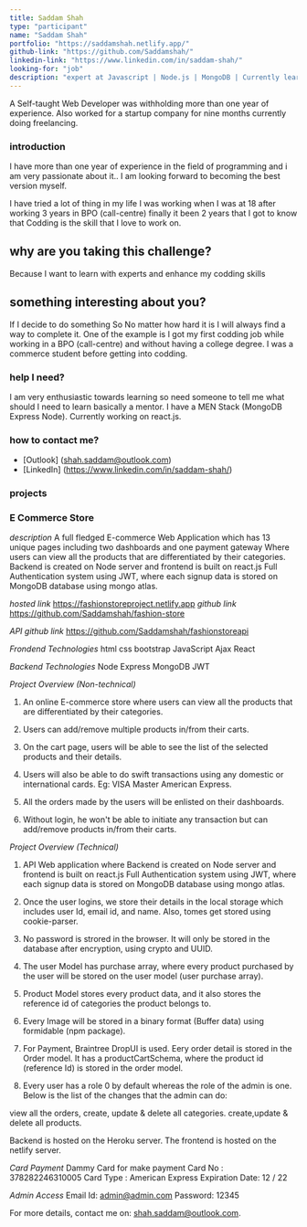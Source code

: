 ```yaml
---
title: Saddam Shah
type: "participant"
name: "Saddam Shah"
portfolio: "https://saddamshah.netlify.app/"
github-link: "https://github.com/Saddamshah/"
linkedin-link: "https://www.linkedin.com/in/saddam-shah/"
looking-for: "job"
description: "expert at Javascript | Node.js | MongoDB | Currently learning React"
---
```


A Self-taught Web Developer was withholding more than one year of experience. Also worked for a startup company for nine months currently doing freelancing.

### introduction

I have more than one year of experience in the field of programming and i am very passionate about it..  I am looking forward to becoming the best version myself. 

I have tried a lot of thing in my life  I was working when I was at 18 after working  3 years in BPO (call-centre) finally it been 2 years that I got to know that Codding is the skill that I love to work on. 

## why are you taking this challenge?

Because I want to learn with experts and enhance my codding skills 

## something interesting about you?

If I decide to do something So No matter how hard it is I will always find a way to complete it. One of the example is I got my first codding job while working in a BPO (call-centre) and without having a college degree. I was a commerce student before getting into codding.

### help I need?

I am very enthusiastic towards learning so need someone to tell me what should I need to learn basically a mentor.
I have a MEN Stack  (MongoDB Express Node). Currently working on react.js.

### how to contact me?

- [Outlook]   (shah.saddam@outlook.com)
- [LinkedIn]  (https://www.linkedin.com/in/saddam-shah/)

### projects

### E Commerce Store
_description_ A full fledged E-commerce Web Application which has 13 unique pages including two dashboards and one payment gateway Where users can view all the products that are differentiated by their categories. 
Backend is created on Node server and frontend is built on react.js
Full Authentication system using JWT, where each signup data is stored on MongoDB database using mongo atlas.

_hosted link_ https://fashionstoreproject.netlify.app
_github link_ https://github.com/Saddamshah/fashion-store

_API github link_ https://github.com/Saddamshah/fashionstoreapi

_Frondend Technologies_
html
css
bootstrap
JavaScript
Ajax
React

_Backend Technologies_
Node
Express
MongoDB
JWT

_Project Overview (Non-technical)_
1. An online E-commerce store where users can view all the products that are differentiated by their categories.
2. Users can add/remove multiple products in/from their carts.
3. On the cart page, users will be able to see the list of the selected products and their details.

4. Users will also be able to do swift transactions using any domestic or international cards. 
Eg: VISA Master American Express.
5. All the orders made by the users will be enlisted on their dashboards.
6. Without login, he won't be able to initiate any transaction but can add/remove products in/from their carts.

_Project Overview (Technical)_
1. API Web application where Backend is created on Node server and frontend is built on react.js
Full Authentication system using JWT, where each signup data is stored on MongoDB database using mongo atlas.
2. Once the user logins, we store their details in the local storage
which includes user Id, email id, and name. Also, tomes get stored using cookie-parser.

3. No password is strored in the browser. It will only be stored in the database after encryption, using crypto and UUID.
4. The user Model has purchase array, where every product purchased by the user will be stored on the user model (user purchase array).
5. Product Model stores every product data, and it also stores the reference id of categories the product belongs to.
6. Every Image will be stored in a binary format (Buffer data) using formidable (npm package).

7. For Payment, Braintree DropUI is used. Eery order detail is stored in the Order model. It has a productCartSchema, where the product id (reference Id) is stored in the order model.
8. Every user has a role 0 by default whereas the role of the admin is one. Below is the list of the changes that the admin can do: 

view all the orders,
create, update & delete all categories.
create,update & delete all products.

Backend is hosted on the Heroku server.
The frontend is hosted on the netlify server.

_Card Payment_ Dammy Card for make payment
Card No : 378282246310005
Card Type : American Express
Expiration Date: 12 / 22

_Admin Access_
Email Id: admin@admin.com
Password: 12345

For more details, contact me on: shah.saddam@outlook.com.
